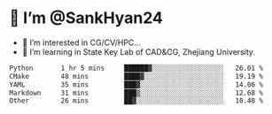 # 👋 I’m @SankHyan24

- 👀 I’m interested in CG/CV/HPC...
- 🌱 I’m learning in State Key Lab of CAD&CG, Zhejiang University.

<!---
SankHyan24/SankHyan24 is a ✨ special ✨ repository because its `README.md` (this file) appears on your GitHub profile.
You can click the Preview link to take a look at your changes.
--->
<!--START_SECTION:waka-->

```txt
Python       1 hr 5 mins     ██████▓░░░░░░░░░░░░░░░░░░   26.01 %
CMake        48 mins         ████▓░░░░░░░░░░░░░░░░░░░░   19.19 %
YAML         35 mins         ███▓░░░░░░░░░░░░░░░░░░░░░   14.06 %
Markdown     31 mins         ███▒░░░░░░░░░░░░░░░░░░░░░   12.68 %
Other        26 mins         ██▓░░░░░░░░░░░░░░░░░░░░░░   10.48 %
```

<!--END_SECTION:waka-->
